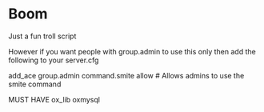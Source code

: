 # Boom

Just a fun troll script

However if you want people with group.admin to use this only then add the following to your server.cfg

add_ace group.admin command.smite allow  # Allows admins to use the smite command

MUST HAVE
ox_lib
oxmysql
